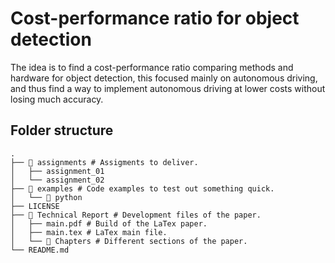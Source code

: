 # Cost-performance ratio for object detection

The idea is to find a cost-performance ratio comparing methods and hardware for object detection, this focused mainly on autonomous driving, and thus find a way to implement autonomous driving at lower costs without losing much accuracy.

## Folder structure

```shell
.
├── 📂 assignments # Assigments to deliver.
│   ├── assignment_01
│   └── assignment_02
├── 📂 examples # Code examples to test out something quick.
│   └── 🐍 python
├── LICENSE
├── 📂 Technical Report # Development files of the paper.
│   ├── main.pdf # Build of the LaTex paper.
│   ├── main.tex # LaTex main file.
│   └── 📂 Chapters # Different sections of the paper.
└── README.md
```
